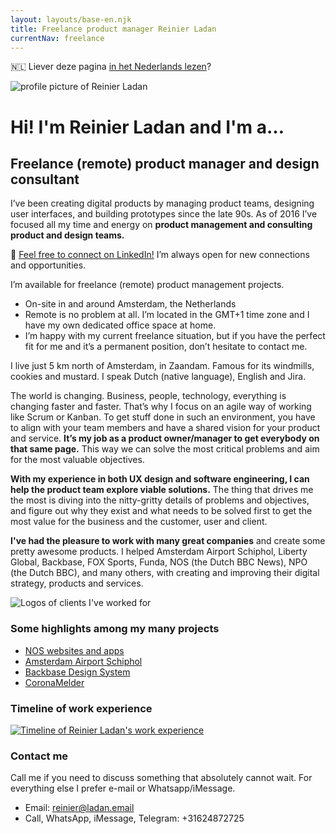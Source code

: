 ```yaml
---
layout: layouts/base-en.njk
title: Freelance product manager Reinier Ladan
currentNav: freelance
---
```


<p class="text-center mb-12">🇳🇱 Liever deze pagina <a href="/freelance/">in het Nederlands lezen</a>?</p>

<div class="img-content-rounded">
<img
 src="/images/reinier-profile-2019.jpg"
 alt="profile picture of Reinier Ladan"
 />
 </div>
 <h1 class="homepage-headline text-center">Hi! I'm Reinier Ladan and I'm a…</h1>

## Freelance (remote) product manager and design consultant

I’ve been creating digital products by managing product teams, designing user interfaces, and building
prototypes since the late 90s. As of 2016 I’ve focused all my time and energy on **product management and consulting
product and design teams.**

👔 [Feel free to connect on LinkedIn!](https://www.linkedin.com/in/reinierladan) I’m always open for new connections and opportunities.

I’m available for freelance (remote) product management projects.

- On-site in and around Amsterdam, the Netherlands
- Remote is no problem at all. I’m located in the GMT+1 time zone and I have my own dedicated office space at home.
- I’m happy with my current freelance situation, but if you have the perfect fit for me and it’s a permanent position, don’t hesitate to contact me.

I live just 5 km north of Amsterdam, in Zaandam. Famous for its windmills, cookies and mustard. I speak Dutch (native language), English and Jira.

The world is changing. Business, people, technology, everything is changing faster and faster. That’s why I focus on an agile way of working like Scrum or Kanban. To get stuff done in such an environment, you have to align with your team members and have a shared vision for your product and service. **It’s my job as a product owner/manager to get everybody on that same page.** This way we can solve the most critical problems and aim for the most valuable objectives.

**With my experience in both UX design and software engineering, I can help the product team explore viable solutions.** The thing that drives me the most is diving into the nitty-gritty details of problems and objectives, and figure out why they exist and what needs to be solved first to get the most value for the business and the customer, user and client.

**I've had the pleasure to work with many great companies** and create some pretty awesome products. I helped Amsterdam Airport Schiphol, Liberty Global, Backbase, FOX Sports, Funda, NOS (the Dutch BBC News), NPO (the Dutch BBC), and many others, with creating and improving their digital strategy, products and services.

![Logos of clients I've worked for](/images/client-overview-2020.png)

### Some highlights among my many projects

- [NOS websites and apps](/en/freelance/projects/nos)
- [Amsterdam Airport Schiphol](/en/freelance/projects/schiphol)
- [Backbase Design System](/en/freelance/projects/backbase)
- [CoronaMelder](/en/freelance/projects/coronamelder)

### Timeline of work experience

<div class="break-out py-10 lg:px-8">
 <a href="/images/Werk-ervaring-timeline-2022.png"><img src="/images/Werk-ervaring-timeline-2022-1980x537.png" alt="Timeline of Reinier Ladan's work experience"></a>
</div>

### Contact me

Call me if you need to discuss something that absolutely cannot wait. For everything else I prefer e-mail or Whatsapp/iMessage.

- Email: reinier@ladan.email
- Call, WhatsApp, iMessage, Telegram: +31624872725
